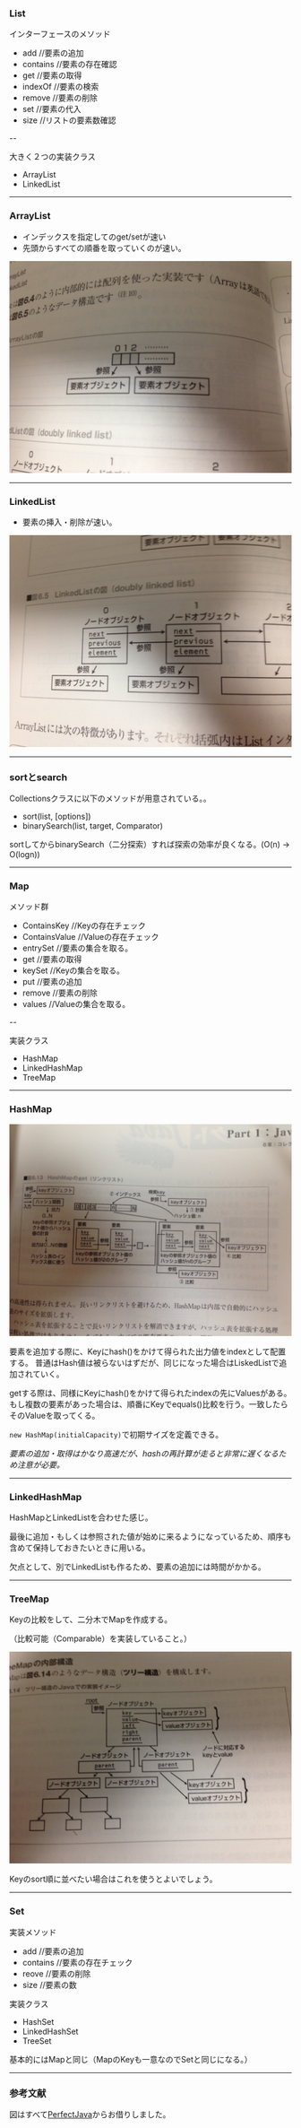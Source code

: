 
### List

インターフェースのメソッド

* add //要素の追加
* contains //要素の存在確認
* get //要素の取得
* indexOf //要素の検索
* remove //要素の削除
* set //要素の代入
* size //リストの要素数確認

--

大きく２つの実装クラス
* ArrayList
* LinkedList

---

### ArrayList

* インデックスを指定してのget/setが速い
* 先頭からすべての順番を取っていくのが速い。

![alt](./arrayList.jpg)

---

### LinkedList

* 要素の挿入・削除が速い。

![alt](./linkedList.jpg)

---

### sortとsearch

Collectionsクラスに以下のメソッドが用意されている。。

* sort(list, [options])
* binarySearch(list, target, Comparator)

sortしてからbinarySearch（二分探索）すれば探索の効率が良くなる。(O(n) -> O(logn))

---

### Map

メソッド群

* ContainsKey //Keyの存在チェック
* ContainsValue //Valueの存在チェック
* entrySet //要素の集合を取る。
* get //要素の取得
* keySet //Keyの集合を取る。
* put //要素の追加
* remove //要素の削除
* values //Valueの集合を取る。

--

実装クラス

* HashMap
* LinkedHashMap
* TreeMap

---

### HashMap

![alt](./hashMap.jpg)

要素を追加する際に、Keyにhash()をかけて得られた出力値をindexとして配置する。
普通はHash値は被らないはずだが、同じになった場合はLiskedListで追加されていく。

getする際は、同様にKeyにhash()をかけて得られたindexの先にValuesがある。
もし複数の要素があった場合は、順番にKeyでequals()比較を行う。一致したらそのValueを取ってくる。


`new HashMap(initialCapacity)`で初期サイズを定義できる。

*要素の追加・取得はかなり高速だが、hashの再計算が走ると非常に遅くなるため注意が必要。*

---

### LinkedHashMap
HashMapとLinkedListを合わせた感じ。

最後に追加・もしくは参照された値が始めに来るようになっているため、順序も含めて保持しておきたいときに用いる。

欠点として、別でLinkedListも作るため、要素の追加には時間がかかる。

---

### TreeMap
Keyの比較をして、二分木でMapを作成する。

（比較可能（Comparable）を実装していること。）

![alt](./treeMap.jpg)

Keyのsort順に並べたい場合はこれを使うとよいでしょう。

---

### Set

実装メソッド
* add //要素の追加
* contains //要素の存在チェック
* reove //要素の削除
* size //要素の数

実装クラス

* HashSet
* LinkedHashSet
* TreeSet

基本的にはMapと同じ（MapのKeyも一意なのでSetと同じになる。）

---

### 参考文献

図はすべて[PerfectJava](http://www.amazon.co.jp/%E3%83%91%E3%83%BC%E3%83%95%E3%82%A7%E3%82%AF%E3%83%88Java-PERFECT-SERIES/dp/4774139904/ref=pd_sxp_f_pt)からお借りしました。
